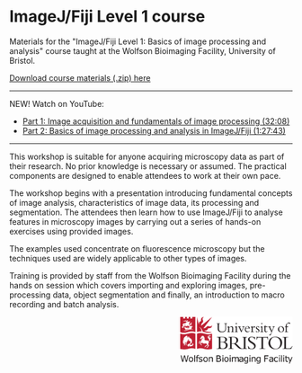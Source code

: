 ImageJ/Fiji Level 1 course
==========================

Materials for the "ImageJ/Fiji Level 1: Basics of image processing and analysis" course taught at the Wolfson Bioimaging Facility, University of Bristol.

[Download course materials (.zip) here](https://github.com/wbif-bristol/ImageJ-Fiji-Level-1-course/archive/v1.0.0.zip)

----------
NEW! Watch on YouTube:
- [Part 1: Image acquisition and fundamentals of image processing (32:08)](https://youtu.be/g9vpI_LmBOk)
- [Part 2: Basics of image processing and analysis in ImageJ/Fiji (1:27:43)](https://www.youtube.com/watch?v=Pu9Dkjg39fc)
----------

This workshop is suitable for anyone acquiring microscopy data as part of their research. No prior knowledge is necessary or assumed. The practical components are designed to enable attendees to work at their own pace.

The workshop begins with a presentation introducing fundamental concepts of image analysis, characteristics of image data, its processing and segmentation. The attendees then learn how to use ImageJ/Fiji to analyse features in microscopy images by carrying out a series of hands-on exercises using provided images.

The examples used concentrate on fluorescence microscopy but the techniques used are widely applicable to other types of images.

Training is provided by staff from the Wolfson Bioimaging Facility during the hands on session which covers importing and exploring images, pre-processing data, object segmentation and finally, an introduction to macro recording and batch analysis.

<img src="./Resources/wbif-colour-logo.png" width="200px" align="right">
